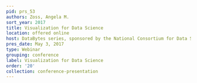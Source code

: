 ```yaml
---
pid: prs_53
authors: Zoss, Angela M.
sort_year: 2017
title: Visualization for Data Science
location: offered online
host: DataBytes series, sponsored by the National Consortium for Data Science
pres_date: May 3, 2017
type: Webinar
grouping: conference
label: Visualization for Data Science
order: '20'
collection: conference-presentation
---
```

